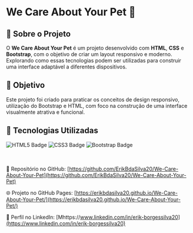  <h1>We Care About Your Pet 🐾</h1>

<h2>🔹 Sobre o Projeto</h2>

<p>O <strong>We Care About Your Pet</strong> é um projeto desenvolvido com <strong>HTML</strong>, <strong>CSS</strong> e <strong>Bootstrap</strong>, com o objetivo de criar um layout responsivo e moderno. Explorando como essas tecnologias podem ser utilizadas para construir uma interface adaptável a diferentes dispositivos.</p>

<h2>🎯 Objetivo</h2>
<p>Este projeto foi criado para praticar os conceitos de design responsivo, utilização do Bootstrap e HTML, com foco na construção de uma interface visualmente atrativa e funcional.</p>

<h2>🔨 Tecnologias Utilizadas</h2>
<div class="badges">
  <img src="https://img.shields.io/badge/HTML5-E34F26?style=for-the-badge&logo=html5&logoColor=white" alt="HTML5 Badge">
  <img src="https://img.shields.io/badge/CSS3-1572B6?style=for-the-badge&logo=css3&logoColor=white" alt="CSS3 Badge">
  <img src="https://img.shields.io/badge/Bootstrap-7952B3?style=for-the-badge&logo=bootstrap&logoColor=white" alt="Bootstrap Badge">
</div>
<br/>
<br/>

📂 Repositório no GitHub: [https://github.com/ErikBdaSilva20/We-Care-About-Your-Pet](https://github.com/ErikBdaSilva20/We-Care-About-Your-Pet)

🌐 Projeto no GitHub Pages: [https://erikbdasilva20.github.io/We-Care-About-Your-Pet/](https://erikbdasilva20.github.io/We-Care-About-Your-Pet/)

🔗 Perfil no LinkedIn: [Mhttps://www.linkedin.com/in/erik-borgessilva20](https://www.linkedin.com/in/erik-borgessilva20)
